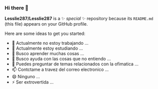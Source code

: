 ### Hi there 👋


**Lesslie287/Lesslie287** is a ✨ _special_ ✨ repository because its `README.md` (this file) appears on your GitHub profile.

Here are some ideas to get you started:

- 🔭 Actualmente no estoy trabajando ...
- 🌱 Actualmente estoy estudiando  ...
- 👯 Busco aprender muchas cosas ...
- 🤔 Busco ayuda con las cosas que no entiendo ...
- 💬 Puedes preguntar de temas relacionados con la ofimatica ...
- 📫 Contctame a travez del correo electronico ...
- 😄 Ninguno ...
- ⚡ Ser extrovertida ...

